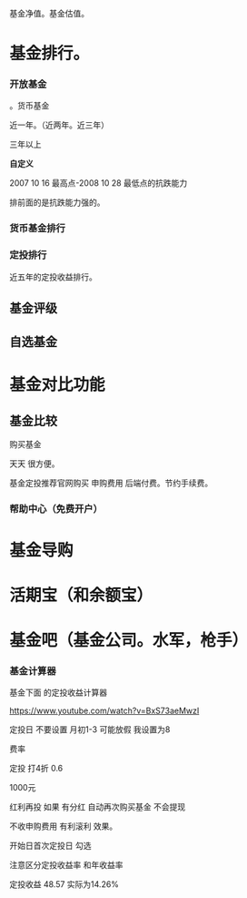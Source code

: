基金净值。基金估值。

# 基金排行。

### 开放基金

。货币基金

近一年。（近两年。近三年）

三年以上

**自定义**

2007 10 16 最高点-2008 10 28  最低点的抗跌能力

排前面的是抗跌能力强的。

### 货币基金排行

### 定投排行

近五年的定投收益排行。

## 基金评级



## 自选基金

# 基金对比功能

## 基金比较



购买基金

天天 很方便。

基金定投推荐官网购买 申购费用 后端付费。节约手续费。



### 帮助中心（免费开户）

# 基金导购



# 活期宝（和余额宝）



# 基金吧（基金公司。水军，枪手）

### 基金计算器

基金下面 的定投收益计算器

https://www.youtube.com/watch?v=BxS73aeMwzI

定投日 不要设置 月初1-3 可能放假 我设置为8

费率 

定投 打4折 0.6

1000元

红利再投 如果 有分红 自动再次购买基金 不会提现

不收申购费用 有利滚利 效果。

开始日首次定投日 勾选

注意区分定投收益率 和年收益率

定投收益 48.57  实际为14.26%